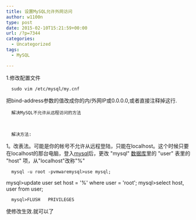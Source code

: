 ```yaml
---
title: 设置MySQL允许外网访问
author: w1100n
type: post
date: 2015-02-10T15:21:59+00:00
url: /?p=7344
categories:
  - Uncategorized
tags:
  - MySQL

---
```

<p class="postTitle">
  1.修改配置文件

<div class="postBody">
  <div id="cnblogs_post_body">
    
      sudo vim /etc/mysql/my.cnf
 把bind-address参数的值改成你的内/外网IP或0.0.0.0,或者直接注释掉这行.
    
    
    
      
    
    
    
      解决MySQL不允许从远程访问的方法
    
    
    
      解决方法: 
 1。改表法。可能是你的帐号不允许从远程登陆，只能在localhost。这个时候只要在localhost的那台电脑，登入<a href="http://111cn.net/show.php/cu_110_id.html" target="_blank">mysql</a>后，更改 "mysql" <a href="http://111cn.net/database/database.html" target="_blank">数据库</a>里的 "user" 表里的 "host" 项，从"localhost"改称"%"
    
    
    
      mysql -u root -pvmwaremysql>use mysql;
 mysql>update user set host = '%' where user = 'root';
 mysql>select host, user from user;
    
    
    
      
    
    
    
      
    
    
    
      mysql>FLUSH   PRIVILEGES
 使修改生效.就可以了
  
